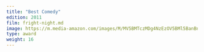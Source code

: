 ```yaml
---
title: "Best Comedy"
edition: 2011
film: fright-night.md
image: https://m.media-amazon.com/images/M/MV5BMTczMDg4NzEzOV5BMl5BanBnXkFtZTcwMDE1MDg4NQ@@._V1_FMjpg_UX1024_.jpg
type: award
weight: 16
---
```


